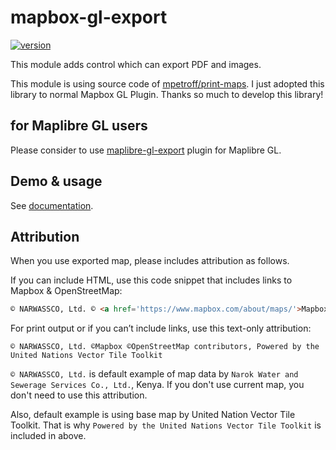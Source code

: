 # mapbox-gl-export

[![version](https://img.shields.io/npm/v/@watergis/mapbox-gl-export.svg)](https://www.npmjs.com/package/@watergis/mapbox-gl-export)

This module adds control which can export PDF and images.

This module is using source code of [mpetroff/print-maps](https://github.com/mpetroff/print-maps). I just adopted this library to normal Mapbox GL Plugin. Thanks so much to develop this library!

## for Maplibre GL users

Please consider to use [maplibre-gl-export](https://github.com/watergis/maplibre-gl-export) plugin for Maplibre GL.

## Demo & usage

See [documentation](https://maplibre-gl-export.water-gis.com/).

## Attribution

When you use exported map, please includes attribution as follows.

If you can include HTML, use this code snippet that includes links to Mapbox & OpenStreetMap:

```html
© NARWASSCO, Ltd. © <a href='https://www.mapbox.com/about/maps/'>Mapbox</a> © <a href='https://www.openstreetmap.org/copyright'>OpenStreetMap</a> <strong><a href='https://www.mapbox.com/map-feedback/' target='_blank'>Improve this map</a></strong>Powered by the United Nations Vector Tile Toolkit
```

For print output or if you can’t include links, use this text-only attribution:

```
© NARWASSCO, Ltd. ©Mapbox ©OpenStreetMap contributors, Powered by the United Nations Vector Tile Toolkit
```

`© NARWASSCO, Ltd.` is default example of map data by `Narok Water and Sewerage Services Co., Ltd.`, Kenya. If you don't use current map, you don't need to use this attribution.

Also, default example is using base map by United Nation Vector Tile Toolkit. That is why `Powered by the United Nations Vector Tile Toolkit` is included in above.
